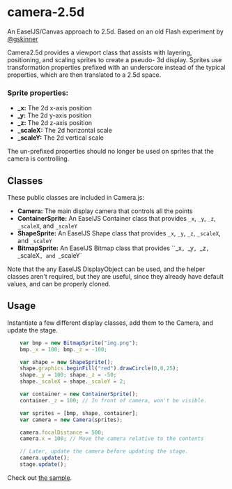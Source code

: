 # camera-2.5d
An EaselJS/Canvas approach to 2.5d. Based on an old Flash experiment by [@gskinner](http://gskinner.com)

Camera2.5d provides a viewport class that assists with layering, positioning, and scaling sprites to create a pseudo-
3d display. Sprites use transformation properties prefixed with an underscore instead of the typical properties, which
are then translated to a 2.5d space.

### Sprite properties:

* **_x:** The 2d x-axis position
* **_y:** The 2d y-axis position
* **_z:** The 2d z-axis position
* **_scaleX:** The 2d horizontal scale
* **_scaleY:** The 2d vertical scale

The un-prefixed properties should no longer be used on sprites that the camera is controlling.

## Classes
These public classes are included in Camera.js:

* **Camera:** The main display camera that controls all the points
* **ContainerSprite:** An EaselJS Container class that provides `_x`, `_y`, `_z`, `_scaleX`, and `_scaleY`
* **ShapeSprite:** An EaselJS Shape class that provides `_x`, `_y`, `_z`, `_scaleX`, and `_scaleY`
* **BitmapSprite:** An EaselJS Bitmap class that provides ``_x`, `_y`, `_z`, `_scaleX`, and `_scaleY`

Note that the any EaselJS DisplayObject can be used, and the helper classes aren't required, but they are useful, since
they already have default values, and can be properly cloned.

## Usage

Instantiate a few different display classes, add them to the Camera, and update the stage.

```javascript
	var bmp = new BitmapSprite("img.png");
	bmp._x = 100; bmp._z = -100;

	var shape = new ShapeSprite();
	shape.graphics.beginFill("red").drawCircle(0,0,25);
	shape._y = 100; shape._z = -50;
	shape._scaleX = shape._scaleY = 2;

	var container = new ContainerSprite();
	container._z = 100; // In front of camera, won't be visible.

	var sprites = [bmp, shape, container];
	var camera = new Camera(sprites);

	camera.focalDistance = 500;
	camera.x = 100; // Move the camera relative to the contents

	// Later, update the camera before updating the stage.
	camera.update();
	stage.update();
```

Check out [the sample](sample.html).
